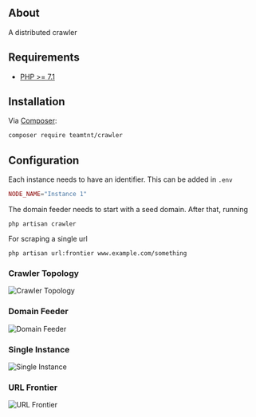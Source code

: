 ## About

A distributed crawler

## Requirements

* [PHP >= 7.1](http://php.net)

## Installation

Via [Composer](https://getcomposer.org):

```bash
composer require teamtnt/crawler
```

## Configuration

Each instance needs to have an identifier. This can be added in `.env`
```php
NODE_NAME="Instance 1"
```

The domain feeder needs to start with a seed domain. After that, running 

`php artisan crawler`

For scraping a single url

`php artisan url:frontier www.example.com/something`

### Crawler Topology

![Crawler Topology](https://i.imgur.com/MlC5Dtq.png)

### Domain Feeder

![Domain Feeder](https://i.imgur.com/VXLH0pG.png)

### Single Instance

![Single Instance](https://i.imgur.com/G1N7Z0W.png)

### URL Frontier

![URL Frontier](https://i.imgur.com/i3CrXfx.png)



